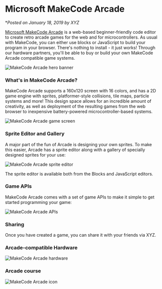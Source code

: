 # Microsoft MakeCode Arcade

**Posted on January 18, 2019 by XYZ*

[Microsoft MakeCode Arcade](https://arcade.microsoft.com) 
is a web-based beginner-friendly code editor to create retro arcade games 
for the web and for microcontrollers.  As usual with MakeCode, you can 
either use blocks or JavaScript to build your program in your browser. There's 
nothing to install - it just works!  Through our hardware partners, you'll be
able to buy or build your own MakeCode Arcade compatible game systems. 

![MakeCode Arcade hero banner](/static/blog/arcade/hero.png)

###  What's in MakeCode Arcade?

MakeCode Arcade supports a 160x120 screen with 16 colors, 
and has a 2D game engine with sprites, platformer-style collisions, 
tile maps, particle systems and more! This design space allows for
an incredible amount of creativity, as well as deployment of the resulting
games from the web browser to inexpensive battery-powered 
microcontroller-based systems.

![MakeCode Arcade game screen](/static/blog/arcade/screenArcade.jpg)

### Sprite Editor and Gallery

A major part of the fun of Arcade is designing your own sprites. 
To make this easier, Arcade has a sprite editor 
along with a gallery of specially designed sprites for your use:

![MakeCode Arcade sprite editor](/static/blog/arcade/spriteEditor1.jpg)

The sprite editor is available both from the Blocks and JavaScript editors.

### Game APIs

MakeCode Arcade comes with a set of game APIs to make it simple to get
started programming your game:

![MakeCode Arcade APIs](/static/blog/arcade/APIs.png)

### Sharing

Once you have created a game, you can share it with your friends via XYZ.

###  Arcade-compatible Hardware

![MakeCode Arcade hardware](/static/blog/arcade/arcadeHardware.png)

###  Arcade course

![MakeCode Arcade icon](/static/blog/arcade/icon.png)
